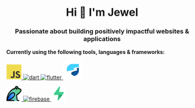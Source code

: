 <h1 align="center">Hi 👋 I'm Jewel</h1>
<h3 align="center">Passionate about building positively impactful websites & applications</h3>

<p align="left"><b>Currently using the following tools, languages & frameworks:</b></p>
<p align="left">
   <a href="https://developer.mozilla.org/en-US/docs/Web/JavaScript" target="_blank" rel="noreferrer"> <img src="https://raw.githubusercontent.com/devicons/devicon/master/icons/javascript/javascript-original.svg" alt="javascript" width="40" height="40"/> </a>
   <a href="https://dart.dev" target="_blank" rel="noreferrer"> <img src="https://www.vectorlogo.zone/logos/dartlang/dartlang-icon.svg" alt="dart" width="40" height="40"/> </a>
   <a href="https://flutter.dev" target="_blank" rel="noreferrer"> <img src="https://www.vectorlogo.zone/logos/flutterio/flutterio-icon.svg" alt="flutter" width="40" height="40"/> </a>
   <a href="https://riverpod.dev/" target="_blank" rel="noreferrer"> <img src="https://raw.githubusercontent.com/jewelkeith-jk/codepen-assets/main/Github%20Profile/riverpod-logo.png" alt="riverpod" width="50" height="50"/> </a>
</p>
<p align="left">
   <a href="https://dartfrog.vgv.dev/" target="_blank" rel="noreferrer"> <img src="https://raw.githubusercontent.com/jewelkeith-jk/codepen-assets/main/Github%20Profile/dart_frog_logo_white.png" alt="dart" width="40" height="40"/> </a> 
   <a href="https://firebase.google.com/" target="_blank" rel="noreferrer"> <img src="https://www.vectorlogo.zone/logos/firebase/firebase-icon.svg" alt="firebase" width="40" height="40"/> </a>
   <a href="https://supabase.com/" target="_blank" rel="noreferrer"> <img src="https://raw.githubusercontent.com/jewelkeith-jk/codepen-assets/main/Github%20Profile/supabase.png" alt="supabase" width="40" height="40"/> </a>
</p>
